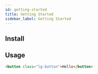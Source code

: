 ```yaml
---
id: getting-started
title: Getting Started
sidebar_label: Getting Started
---
```


## Install

## Usage

```html live
<button class="lg-button">Hello</button>
```
